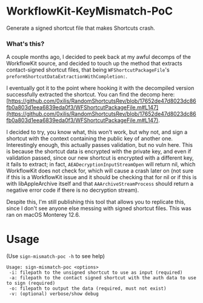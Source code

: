 # WorkflowKit-KeyMismatch-PoC
Generate a signed shortcut file that makes Shortcuts crash.

### What's this?

A couple months ago, I decided to peek back at my awful decomps of the WorkflowKit source, and decided to touch up the method that extracts contact-signed shortcut files, that being `WFShortcutPackageFile`'s `preformShortcutDataExtractionWithCompletion:`.

I eventually got it to the point where hooking it with the decompiled version successfully extracted the shortcut. You can find the decomp here: [https://github.com/0xilis/RandomShortcutsRev/blob/17652de47d8023dc86fb0a803d1eea6839eda0f3/WFShortcutPackageFile.m#L147](https://github.com/0xilis/RandomShortcutsRev/blob/17652de47d8023dc86fb0a803d1eea6839eda0f3/WFShortcutPackageFile.m#L147).

I decided to try, you know what, this won't work, but why not, and sign a shortcut with the context containing the public key of another one. Interestingly enough, this actually passes validation, but no vuln here. This is because the shortcut data is encrypted with the private key, and even if validation passed, since our new shortcut is encrypted with a different key, it fails to extract; in fact, `AEADecryptionInputStreamOpen` will return nil, which WorkflowKit does not check for, which will cause a crash later on (not sure if this is a WorkflowKit issue and it should be checking that for nil or if this is with libAppleArchive itself and that `AAArchiveStreamProcess` should return a negative error code if there is no decryption stream).

Despite this, I'm still publishing this tool that allows you to replicate this, since I don't see anyone else messing with signed shortcut files. This was ran on macOS Monterey 12.6.

# Usage

(Use `sign-mismatch-poc -h` to see help)

```
Usage: sign-mismatch-poc <options>
 -i: filepath to the unsigned shortcut to use as input (required)
 -a: filepath to the contact signed shortcut with the auth data to use to sign (required)
 -o: filepath to output the data (required, must not exist)
 -v: (optional) verbose/show debug
```
